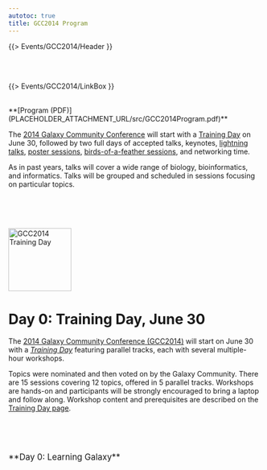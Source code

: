 ```yaml
---
autotoc: true
title: GCC2014 Program
---
```

{{> Events/GCC2014/Header }}

<br /><br />




{{> Events/GCC2014/LinkBox }}
<div class='right'><br />
<div class='right'>**[Program (PDF)](PLACEHOLDER_ATTACHMENT_URL/src/GCC2014Program.pdf)** &nbsp; </div>
</div>

The [2014 Galaxy Community Conference](/src/events/GCC2014/Program//index.md) will start with a [Training Day](/src/events/GCC2014/Program/TrainingDay/index.md) on June 30, followed by two full days of accepted talks, keynotes, [lightning talks](/src/events/GCC2014/Program/Lightning/index.md), [poster sessions](/src/events/GCC2014/Abstracts/index.md#poster-abstracts), [birds-of-a-feather sessions](/src/events/GCC2014/Program/BoFs/index.md), and networking time.

As in past years, talks will cover a wide range of biology, bioinformatics, and informatics.  Talks will be grouped and scheduled in sessions focusing on particular topics.

<br /><br />

<div class='left'><br /><a href='/src/events/GCC2014/TrainingDay/index.md'><img src="/src/images/Logos/GCC2014TDLogoSmall.png" alt="GCC2014 Training Day" width="125" /></a></div>

# Day 0: Training Day, June 30

The [2014 Galaxy Community Conference (GCC2014)](/src/events/GCC2014/index.md) will start on June 30 with a *[Training Day](/src/events/GCC2014/TrainingDay/index.md)* featuring parallel tracks, each with several multiple-hour workshops.

Topics were nominated and then voted on by the Galaxy Community.  There are 15 sessions covering 12 topics, offered in 5 parallel tracks.  Workshops are hands-on and participants will be strongly encouraged to bring a laptop and follow along.  Workshop content and prerequisites are described on the [Training Day page](/src/events/GCC2014/TrainingDay/index.md).

<br /><br />

<div class='center'><br /><span style="font-size: larger;">**Day 0: Learning Galaxy**</span><br /></div>

